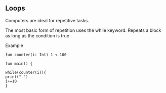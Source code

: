 
## Loops

Computers are ideal for repetitive tasks.

The most basic form of repetition uses the while keyword. 
Repeats a block as long as the condition is true

Example 

```
fun counter(i: Int) 1 < 100

fun main() {

while(counter(i)){
print("-")
i+=10
}
````

